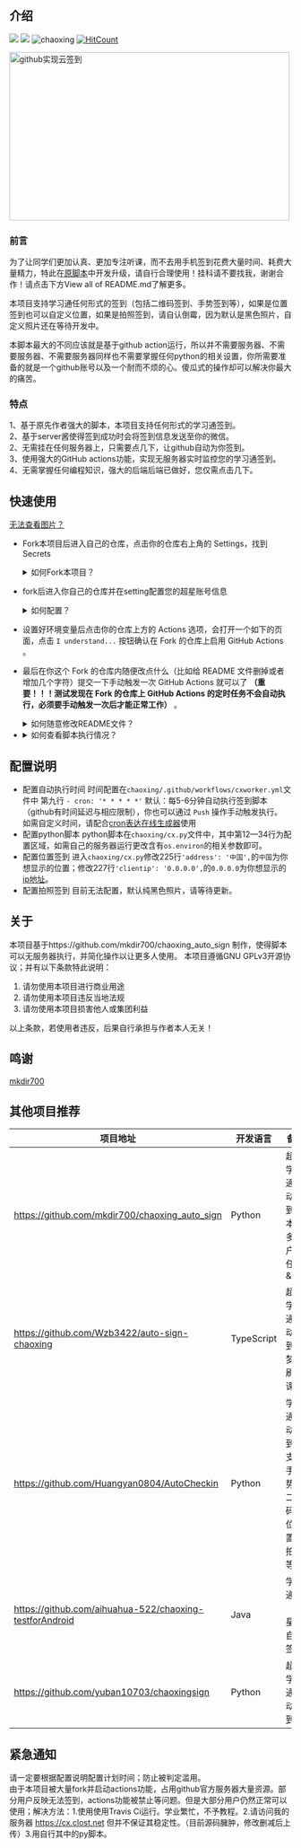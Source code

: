 ## 介绍
[![](https://img.shields.io/badge/%E8%B6%85%E6%98%9F-%E8%87%AA%E5%8A%A8%E7%AD%BE%E5%88%B0-orange?link=https://www.choaoxing.com&link=https://github.com/Closty/chaoxing)](https://github.com/Closty/chaoxing)
[![](https://img.shields.io/badge/by-%E7%93%B6%E5%AD%90-green?link=https://www.clost.net)](https://www.clost.net/default/871.html)
![chaoxing](https://github.com/Closty/chaoxing/workflows/chaoxing/badge.svg)
[![HitCount](http://hits.dwyl.com/closty/chaoxing.svg)](http://hits.dwyl.com/closty/chaoxing)

<img src="https://s1.ax1x.com/2020/04/26/JRuNrR.png" width = "500" height = "300" alt="github实现云签到" align=center />

### 前言
为了让同学们更加认真、更加专注听课，而不去用手机签到花费大量时间、耗费大量精力，特此在[原脚本](https://github.com/mkdir700/chaoxing_auto_sign)中开发升级，请自行合理使用！挂科请不要找我，谢谢合作！请点击下方View all of README.md了解更多。

本项目支持学习通任何形式的签到（包括二维码签到、手势签到等），如果是位置签到也可以自定义位置，如果是拍照签到，请自认倒霉，因为默认是黑色照片，自定义照片还在等待开发中。

本脚本最大的不同应该就是基于github action运行，所以并不需要服务器、不需要服务器、不需要服务器同样也不需要掌握任何python的相关设置，你所需要准备的就是一个github账号以及一个耐而不烦的心。傻瓜式的操作却可以解决你最大的痛苦。

### 特点
1、基于原先作者强大的脚本，本项目支持任何形式的学习通签到。<br>
2、基于server酱使得签到成功时会将签到信息发送至你的微信。<br>
2、无需挂在任何服务器上，只需要点几下，让github自动为你签到。<br>
3、使用强大的GitHub actions功能，实现无服务器实时监控您的学习通签到。<br>
4、无需掌握任何编程知识，强大的后端后端已做好，您仅需点击几下。



## 快速使用


[无法查看图片？](https://www.clost.net/default/871.html "无法查看图片？")

- Fork本项目后进入自己的仓库，点击你的仓库右上角的 Settings，找到 Secrets
    <details>
   <summary> 如何Fork本项目？</summary>
   注册或登陆您的github账号，访问<https://github.com/Closty/chaoxing>进入github的本项目页面中，点击右上角的Fork按钮，如图所示。
   
   ![Fork本项目][7]
   
   </details>
-  fork后进入你自己的仓库并在setting配置您的超星账号信息
    <details>
   <summary> 如何配置？</summary>
   1.首先进入自己的仓库（前提您已经登陆账号）
	
   ![E19D60FD6823769D2822C93960835D01.jpg][3]
   <br><br><br>
   2.点击chaoxing字样的项目也就是刚刚fork后的项目
   
   ![41CA3BC4C95CAE8D7F8FB3A05B816CB0.jpg][4]
   <br><br><br>
   3.点击setting进入设置界面
   
   ![711234FE886728474A5326E42A06A40E.jpg][5]
   <br><br><br>
   4.点击secrets后点击add a new secret
   
   ![3AB6B127331F5CCE552730FACDA680A3.jpg][6]
   <br><br><br>
   依次添加以下所有name以及value。<br>
    ┉┉ ∞ ∞ ┉┉┉┉ ∞ ∞ ┉┉┉ <br>Name:<code>CHAOXING_USERNAME</code><br>
	Value：<code>填写你的超星账户，最好为11位的手机号</code><br>
   ┉┉ ∞ ∞ ┉┉┉┉ ∞ ∞ ┉┉┉<br>
     Name：<code>CHAOXING_PASSWORD</code><br>
     Value：<code>填写你的超星密码</code><br>
    ┉┉ ∞ ∞ ┉┉┉┉ ∞ ∞ ┉┉┉<br>
     Name：<code>CHAOXING_SCHOOL</code><br>
     Value：<code>填写你的schoolid</code>#如果CHAOXING_USERNAME中的Value填写的是手机号，则本处填写'None'<br>
     ┉┉ ∞ ∞ ┉┉┉┉ ∞ ∞ ┉┉┉<br>
     Name：<code>CHAOXING_SERVEROR</code><br>
     Value：<code>填写True或者False</code>#True代表使用微信提醒，False代表不使用<br>
     ┉┉ ∞ ∞ ┉┉┉┉ ∞ ∞ ┉┉┉<br>
     Name：<code>CHAOXING_SERVER</code><br>
     Value：<code>填写你的server酱SCKEY码，以SCU开头</code>#申请地址http://sc.ftqq.com/3.version  <br>
      ┉┉ ∞ ∞ ┉┉┉┉ ∞ ∞ ┉┉┉<br>配置完后如下图所示

   ![3ABA6F49DE5D7DB3144B14FC9A7F1809.jpg][2]
   
    </details>
- 设置好环境变量后点击你的仓库上方的 Actions 选项，会打开一个如下的页面，点击 `I understand...` 按钮确认在 Fork 的仓库上启用 GitHub Actions 。
- 最后在你这个 Fork 的仓库内随便改点什么（比如给 README 文件删掉或者增加几个字符）提交一下手动触发一次 GitHub Actions 就可以了 **（重要！！！测试发现在 Fork 的仓库上 GitHub Actions 的定时任务不会自动执行，必须要手动触发一次后才能正常工作）** 。
   <details>
   <summary> 如何随意修改README文件？</summary>
   
   1.进入你的仓库并进入code界面,点击笔字的按钮进入编写
   ![2D6731A3F5A39D89D91B4F201F8C0B70.jpg](https://cdn.jsdelivr.net/gh/closty/tuchuang/usr/uploads/2020/04/3647386614.jpg)<br><br><br>
   2.在代码框随意编写或删减以达到改变代码的效果，随后点击提交commit，当然如果可以让说明书更精美欢迎来pull
   ![E0F2D41544BE07971A596488E7A72EAA.jpg](https://cdn.jsdelivr.net/gh/closty/tuchuang/usr/uploads/2020/04/3472948209.jpg)

   </details>
   
- <details>
   <summary> 如何查看脚本执行情况？</summary>
   注意： 为了实现某个链接/帐户访问出错时不中断程序继续尝试下一个，GitHub Actions 的状态将永远是“通过”（显示绿色的✔），请自行检查 GitHub      Actions 日志：依次点击<code>Actions</code>=><code>chaoxing</code>=><code>get_points</code>=><code>Qiandao</code>项的输出确定程序执行情况。
	
   ![6D6681A2A552E03AE2AEC28B4542F217.jpg][1]

   </details>





## 配置说明
- 配置自动执行时间
时间配置在`chaoxing/.github/workflows/cxworker.yml`文件中 第九行    `- cron: '* * * * *'`
默认：每5-6分钟自动执行签到脚本（github有时间延迟与相应限制），你也可以通过 `Push` 操作手动触发执行。
如需自定义时间，请配合[cron表达在线生成器](https://cron.clost.net "cron表达在线生成器")使用
- 配置python脚本
python脚本在`chaoxing/cx.py`文件中，其中第12—34行为配置区域，如需自己的服务器运行更改含有`os.environ`的相关参数即可。 
- 配置位置签到
进入`chaoxing/cx.py`修改225行`'address': '中国',`的`中国`为你想显示的位置；修改227行`'clientip': '0.0.0.0',`的`0.0.0.0`为你想显示的[ip地址](https://www.ip138.com/ "ip地址")。
- 配置拍照签到
目前无法配置，默认纯黑色照片，请等待更新。

## 关于
本项目基于https://github.com/mkdir700/chaoxing_auto_sign
制作，使得脚本可以无服务器执行，并简化操作以让更多人使用。
本项目遵循GNU GPLv3开源协议；并有以下条款特此说明：
1. 请勿使用本项目进行商业用途
1. 请勿使用本项目违反当地法规
1. 请勿使用本项目损害他人或集团利益

以上条款，若使用者违反，后果自行承担与作者本人无关！

## 鸣谢

[mkdir700](https://github.com/mkdir700)

## 其他项目推荐

| 项目地址                                                | 开发语言   | 备注                                           |
| ------------------------------------------------------- | ---------- | ---------------------------------------------- |
| https://github.com/mkdir700/chaoxing_auto_sign          | Python     |  超星学习通自动签到脚本&多用户多任务&API      |
| https://github.com/Wzb3422/auto-sign-chaoxing           | TypeScript | 超星学习通自动签到，梦中刷网课       |
| https://github.com/Huangyan0804/AutoCheckin             | Python     | 学习通自动签到，支持手势，二维码，位置，拍照等 |
| https://github.com/aihuahua-522/chaoxing-testforAndroid | Java       | 学习通（超星）自动签到               |
| https://github.com/yuban10703/chaoxingsign              | Python     | 超星学习通自动签到                   |



## 紧急通知

请一定要根据配置说明配置计划时间；防止被判定滥用。
<br>
由于本项目被大量fork并启动actions功能，占用github官方服务器大量资源。部分用户反映无法签到，actions功能被禁止等问题。但是大部分用户仍然正常可以使用；解决方法：1.使用使用Travis Ci运行。学业繁忙，不予教程。2.请访问我的服务器 https://cx.clost.net 但并不保证其稳定性。（目前源码臃肿，修改删减后上传）3.用自行其中的py脚本。


[7]: https://cdn.jsdelivr.net/gh/closty/tuchuang/usr/uploads/2020/04/3749713206.png
[1]: https://cdn.jsdelivr.net/gh/closty/tuchuang/usr/uploads/2020/04/3207755264.jpg
[2]:https://cdn.jsdelivr.net/gh/closty/tuchuang/usr/uploads/2020/04/437025077.jpg
[3]:https://cdn.jsdelivr.net/gh/closty/tuchuang/usr/uploads/2020/04/3185006214.jpg
[4]:https://cdn.jsdelivr.net/gh/closty/tuchuang/usr/uploads/2020/04/977504155.jpg
[5]:https://cdn.jsdelivr.net/gh/closty/tuchuang/usr/uploads/2020/04/1888532943.jpg
[6]:https://cdn.jsdelivr.net/gh/closty/tuchuang/usr/uploads/2020/04/3351341396.jpg

